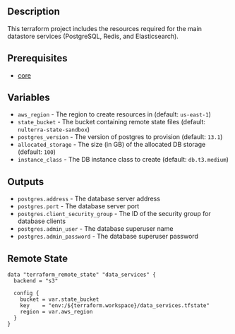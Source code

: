 ## Description

This terraform project includes the resources required for the main datastore services (PostgreSQL, Redis, and Elasticsearch).

## Prerequisites

* [core](../core/README.md)

## Variables

* `aws_region` - The region to create resources in (default: `us-east-1`)
* `state_bucket` - The bucket containing remote state files (default: `nulterra-state-sandbox`)
* `postgres_version` - The version of postgres to provision (default: `13.1`)
* `allocated_storage` - The size (in GB) of the allocated DB storage (default: `100`)
* `instance_class` - The DB instance class to create (default: `db.t3.medium`)

## Outputs

* `postgres.address` - The database server address
* `postgres.port` - The database server port
* `postgres.client_security_group` - The ID of the security group for database clients
* `postgres.admin_user` - The database superuser name
* `postgres.admin_password` - The database superuser password

## Remote State

```
data "terraform_remote_state" "data_services" {
  backend = "s3"

  config {
    bucket = var.state_bucket
    key    = "env:/${terraform.workspace}/data_services.tfstate"
    region = var.aws_region
  }
}
```

